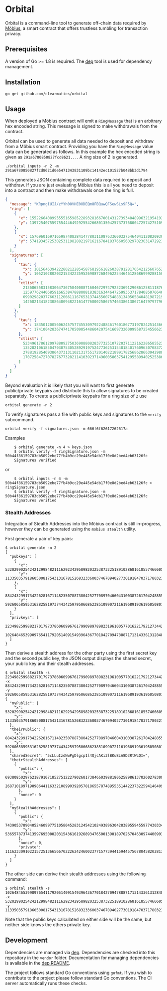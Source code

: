 # Orbital

Orbital is a command-line tool to generate off-chain data required by [Möbius][3], a smart contract that offers trustless tumbling for transaction privacy.

## Prerequisites

A version of Go >= 1.8 is required. The [dep][1] tool is used for dependency management. 

## Installation

    go get github.com/clearmatics/orbital

## Usage

When deployed a Möbius contract will emit a `RingMessage` that is an arbitrary hex encoded string. This message is signed to make withdrawals from the contract. 

Orbital can be used to generate all data needed to deposit and withdraw from a Möbius smart contract. Providing you have the `RingMessage` value data can be generated as follows. In this example the hex encoded string is given as `291a6780850827fcd8621...`. A ring size of 2 is generated.

    ./orbital inputs -n 2 -m 291a6780850827fcd8621d0e5471343831109bc14142ec101527b048bb3d1794

This generates JSON containing complete data required to deposit and withdraw. If you are just evaluating Möbius this is all you need to deposit into a contract and then make withdrawals once the ring is full. 

``` JSON
{
  "message": "KRpngIUIJ/zYYh0OVHE0ODEQm8FBQuwQFSewSLs9F5Q=",
  "ring": [
    {
      "x": 15522664089955551659852289328166700143127393484899632195419246838083707083092,
      "y": 139725407559755444649292554266801350425737376800472574275109410266714217628
    },
    {
      "x": 15769601697165987408284147780311087633600327546404112082093068531966136785797,
      "y": 574193457253025311982882197162167841837660560297023031472921816123174737979
    }
  ],
  "signatures": [
    {
      "tau": {
        "x": 10156463942228021228545876819561826038791281705421256076529438066781624852871,
        "y": 10521028020321534223595269087268496225446461286869992881505824752024716692663
      },
      "ctlist": [
        21368655831583064736758400887160467297479232369129086125811187621405591279735,
        12597762440685916653847888008183831634464726993537178408507664656131668212830,
        6990298203776631120661116765313744556075488813405658404819872199156195642387,
        14268213418230864809482216147768002586757463386138671647979779695664999133350
      ]
    },
    {
      "tau": {
        "x": 18350120056062457577455309792248846176018677319782425143665947389092379940018,
        "y": 17410042836747417050905448604207541669732600995872545566239761559163293972399
      },
      "ctlist": [
        5234961786120978809275036908808283773251072203711221622865855236314635213488,
        13528210618504793075305289291975247736253154818401760963070837217369448096451,
        2788192854693864373131102131755172014022189917825686286639429882366651311778,
        17072584727078276773282114103923714960058637541295589940252538659929574197139
      ]
    }
  ]
}

```

Beyond evaluation it is likely that you will want to first generate public/private keypairs and distribute this to allow signatures to be created separately. To create a public/private keypairs for a ring size of `2` use 
    
    orbital generate -n 2

To verify signatures pass a file with public keys and signatures to the `verify` subcommand.

    orbital verify -f signatures.json -m 666f6f62617262617a

Examples 
```
    $ orbital generate -n 4 > keys.json
    $ orbital verify -f ringSignature.json -m 50b44f86159783db5092ebe77fb4b9cc29e445e54db17f0e8d2bed4eb63126fc
    Signatures verified
```
or
```
    $ orbital inputs -n 4 -m 50b44f86159783db5092ebe77fb4b9cc29e445e54db17f0e8d2bed4eb63126fc > ringSignature.json
    $ orbital verify -f ringSignature.json -m 50b44f86159783db5092ebe77fb4b9cc29e445e54db17f0e8d2bed4eb63126fc
    Signatures verified
```

### Stealth Addresses

Integration of Stealth Addresses into the Möbius contract is still in-progress, however they can be generated using the `mobius stealth` utility.

First generate a pair of key pairs:

```
$ orbital generate -n 2
{
  "pubkeys": [
    {
      "x": 53202990254242129984821116292342958982032538732251891028681618557466605103267,
      "y": 113350357918605008175431316781526832336003746709402773019184703717803218368823
    },
    {
      "x": 88424329917342262816711482350788738042527708970466043100387261704248855107491,
      "y": 59260658595316282581973744342597950668623851099072116196891936195050801350643
    }
  ],
  "privkeys": [
    22349825998821701797378606099676179909897898231961005770162217921273442111598,
    102648465399097654117920514091549396436770184270947888717131433613128480538084
  ]
}
```

Then derive a stealth address for the other party using the first secret key and the second public key, the JSON output displays the shared secret, your public key and their stealth addresses.

```
$ orbital stealth -s 22349825998821701797378606099676179909897898231961005770162217921273442111598 -x 88424329917342262816711482350788738042527708970466043100387261704248855107491 -y 59260658595316282581973744342597950668623851099072116196891936195050801350643
{
  "myPublic": {
    "x": 53202990254242129984821116292342958982032538732251891028681618557466605103267,
    "y": 113350357918605008175431316781526832336003746709402773019184703717803218368823
  },
  "theirPublic": {
    "x": 88424329917342262816711482350788738042527708970466043100387261704248855107491,
    "y": 59260658595316282581973744342597950668623851099072116196891936195050801350643
  },
  "sharedSecret": "5cLLuIzdNwPgDlgcp1l4QjcAKi3lBKuBLA8D3RtWLQI=",
  "theirStealthAddresses": [
    {
      "public": {
        "x": 69380850297621879107185275122279026017384660398818062589861370260278309399018,
        "y": 26871018971989864411633210899039205781865578748955351442237322594146409159475
      },
      "nonce": 0
    }
  ],
  "myStealthAddresses": [
    {
      "public": {
        "x": 74390537890405246099775105804528312454210249389630428389559455977430334747312,
        "y": 53655787374135976950002031543616192689347650013901897026704630974400993904672
      },
      "nonce": 0,
      "private": 111623309102215725136656670222624246002377157739441594457567804582028137434860
    }
  ]
}

```

The other side can derive their stealth addresses using the following command:

```
$ orbital stealth -s 102648465399097654117920514091549396436770184270947888717131433613128480538084 -x 53202990254242129984821116292342958982032538732251891028681618557466605103267 -y 113350357918605008175431316781526832336003746709402773019184703717803218368823
```

Note that the public keys calculated on either side will be the same, but neither side knows the others private key.

## Development

Dependencies are managed via [dep][1]. Dependencies are checked into this repository in the `vendor` folder. Documentation for managing dependencies is available in the [dep README][2].

The project follows standard Go conventions using `gofmt`. If you wish to contribute to the project please follow standard Go conventions. The CI server automatically runs these checks.

[1]: https://github.com/golang/dep
[2]: https://github.com/golang/dep/blob/master/README.md
[3]: https://gitlab.clearmatics.com/oss/mobius
